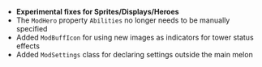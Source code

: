 - **Experimental fixes for Sprites/Displays/Heroes**
- The `ModHero` property `Abilities` no longer needs to be manually specified
- Added `ModBuffIcon` for using new images as indicators for tower status effects
- Added `ModSettings` class for declaring settings outside the main melon